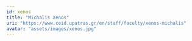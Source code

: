 ```yaml
---
id: xenos
title: "Michalis Xenos"
uri: "https://www.ceid.upatras.gr/en/staff/faculty/xenos-michalis"
avatar: "assets/images/xenos.jpg"
---
```

